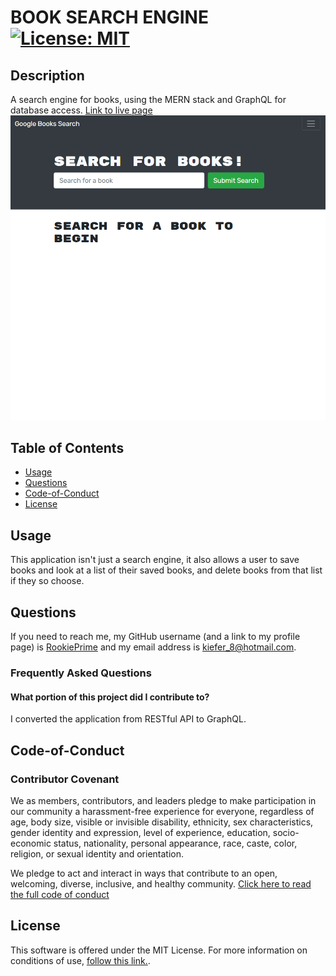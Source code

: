 # BOOK SEARCH ENGINE [![License: MIT](https://img.shields.io/badge/License-MIT-yellow.svg)](https://opensource.org/licenses/MIT)
## Description
A search engine for books, using the MERN stack and GraphQL for database access.
[Link to live page](https://whispering-lake-82157.herokuapp.com/)
![Preview image of the application](./preview.png)

## Table of Contents

- [Usage](#Usage)
- [Questions](#Questions)
- [Code-of-Conduct](#Code-of-Conduct)
- [License](#License)

## Usage
This application isn't just a search engine, it also allows a user to save books and look at a list of their saved books, and delete books from that list if they so choose.

## Questions
If you need to reach me, my GitHub username (and a link to my profile page) is [RookiePrime](https://github.com/RookiePrime) and my email address is [kiefer_8@hotmail.com](mailto:kiefer_8@hotmail.com).

### Frequently Asked Questions
#### What portion of this project did I contribute to?
I converted the application from RESTful API to GraphQL.

## Code-of-Conduct
### Contributor Covenant
We as members, contributors, and leaders pledge to make participation in our
community a harassment-free experience for everyone, regardless of age, body
size, visible or invisible disability, ethnicity, sex characteristics, gender
identity and expression, level of experience, education, socio-economic status,
nationality, personal appearance, race, caste, color, religion, or sexual identity
and orientation.

We pledge to act and interact in ways that contribute to an open, welcoming,
diverse, inclusive, and healthy community.
[Click here to read the full code of conduct](https://www.contributor-covenant.org/version/2/0/code_of_conduct/)

## License
This software is offered under the MIT License. For more information on conditions of use, [follow this link.](https://opensource.org/licenses/MIT).
